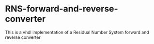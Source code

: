 # RNS-forward-and-reverse-converter
This is a vhdl implementation of a Residual Number System forward and reverse converter
